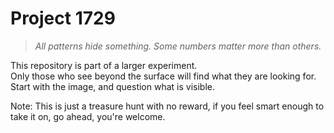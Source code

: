 # Project 1729

> *All patterns hide something. Some numbers matter more than others.*

This repository is part of a larger experiment.  
Only those who see beyond the surface will find what they are looking for.  
Start with the image, and question what is visible.

Note: This is just a treasure hunt with no reward, if you feel smart enough to take it on, go ahead, you're welcome.

<!--
Check: Project 1729
Hint: Not everything is where it seems. Sometimes what's hidden is meant to be found.
-->
